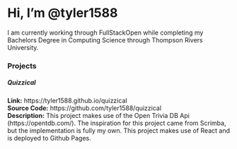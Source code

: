 <h1>Hi, I’m @tyler1588</h1>

I am currently working through FullStackOpen while completing my Bachelors Degree in Computing Science through Thompson Rivers University.

<h3>Projects</h3>
<h5>Quizzical</h5>
<b>Link:</b> https://tyler1588.github.io/quizzical
</br>
<b>Source Code:</b> https://github.com/tyler1588/quizzical
</br>
<b>Description:</b> This project makes use of the Open Trivia DB Api (https://opentdb.com/). The inspiration for this project came from Scrimba, but the implementation is fully my own. This project makes use of React and is deployed to Github Pages.

<!---
tyler1588/tyler1588 is a ✨ special ✨ repository because its `README.md` (this file) appears on your GitHub profile.
You can click the Preview link to take a look at your changes.
--->
